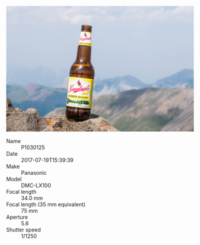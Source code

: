 [![P1030125](/photos/hd/P1030125.jpg)](/photos/full/P1030125.jpg?raw=true)

<dl>
  <dt>Name</dt>
  <dd>P1030125</dd>
  <dt>Date</dt>
  <dd>2017-07-19T15:39:39</dd>
  <dt>Make</dt>
  <dd>Panasonic</dd>
  <dt>Model</dt>
  <dd>DMC-LX100</dd>
  <dt>Focal length</dt>
  <dd>34.0 mm</dd>
  <dt>Focal length (35 mm equivalent)</dt>
  <dd>75 mm</dd>
  <dt>Aperture</dt>
  <dd>5.6</dd>
  <dt>Shutter speed</dt>
  <dd>1/1250</dd>
</dl>
